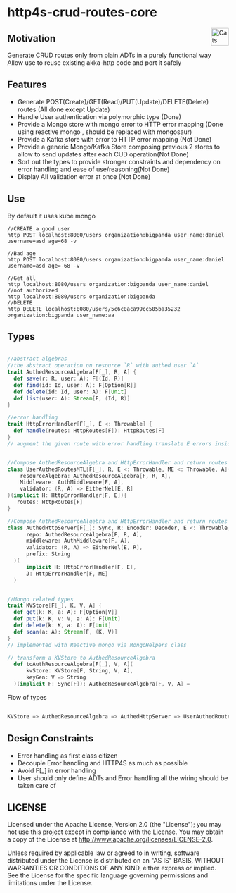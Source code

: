 http4s-crud-routes-core
==========

<a href="https://typelevel.org/cats/"><img src="https://typelevel.org/cats/img/cats-badge.svg" height="40px" align="right" alt="Cats friendly" /></a>

## Motivation

Generate CRUD routes only from plain ADTs in a purely functional way
Allow use to reuse existing akka-http code and port it safely

## Features

- Generate POST(Create)/GET(Read)/PUT(Update)/DELETE(Delete) routes (All done except Update)
- Handle User authentication via polymorphic type (Done)
- Provide a Mongo store with mongo error to HTTP error mapping (Done using reactive mongo , should be replaced with mongosaur)
- Provide a Kafka store with error to HTTP error mapping (Not Done)
- Provide a generic Mongo/Kafka Store composing previous 2 stores to allow to send updates after each CUD operation(Not Done)
- Sort out the types to provide stronger constraints and dependency on error handling and ease of use/reasoning(Not Done)
- Display All validation error at once (Not Done)

## Use

By default it uses kube mongo 

```shell
//CREATE a good user
http POST localhost:8080/users organization:bigpanda user_name:daniel username=asd age=68 -v

//Bad age
http POST localhost:8080/users organization:bigpanda user_name:daniel username=asd age=-68 -v

//Get all 
http localhost:8080/users organization:bigpanda user_name:daniel
//not authorized 
http localhost:8080/users organization:bigpanda
//DELETE
http DELETE localhost:8080/users/5c6c0aca99cc505ba35232 organization:bigpanda user_name:aa
```

## Types

```scala

//abstract algebras
//the abstract operation on resource `R` with authed user `A`
trait AuthedResourceAlgebra[F[_], R, A] {
  def save(r: R, user: A): F[(Id, R)]
  def find(id: Id, user: A): F[Option[R]]
  def delete(id: Id, user: A): F[Unit]
  def list(user: A): Stream[F, (Id, R)]
}

//error handling
trait HttpErrorHandler[F[_], E <: Throwable] {
  def handle(routes: HttpRoutes[F]): HttpRoutes[F]
}  
// augment the given route with error handling translate E errors inside F into HTTP errors with error codes (400/500/...)


//Compose AuthedResourceAlgebra and HttpErrorHandler and return routes
class UserAuthedRoutesMTL[F[_], R, E <: Throwable, ME <: Throwable, A](
    resourceAlgebra: AuthedResourceAlgebra[F, R, A],
    Middleware: AuthMiddleware[F, A],
    validator: (R, A) => EitherNel[E, R]
)(implicit H: HttpErrorHandler[F, E]){
   routes: HttpRoutes[F]
}

//Compose AuthedResourceAlgebra and HttpErrorHandler and return routes
class AuthedHttpServer[F[_]: Sync, R: Encoder: Decoder, E <: Throwable, ME <: Throwable, A](
      repo: AuthedResourceAlgebra[F, R, A],
      middleware: AuthMiddleware[F, A],
      validator: (R, A) => EitherNel[E, R],
      prefix: String
  )(
      implicit H: HttpErrorHandler[F, E],
      J: HttpErrorHandler[F, ME]
  )


//Mongo related types
trait KVStore[F[_], K, V, A] {
  def get(k: K, a: A): F[Option[V]]
  def put(k: K, v: V, a: A): F[Unit]
  def delete(k: K, a: A): F[Unit]
  def scan(a: A): Stream[F, (K, V)]
}
// implemented with Reactive mongo via MongoHelpers class

// transform a KVStore to AuthedResourceAlgebra
  def toAuthResourceAlgebra[F[_], V, A](
      kvStore: KVStore[F, String, V, A],
      keyGen: V => String
  )(implicit F: Sync[F]): AuthedResourceAlgebra[F, V, A] =

```

Flow of types
```scala

KVStore => AuthedResourceAlgebra => AuthedHttpServer => UserAuthedRoutesMTL => HttpRoutes => BlazeServerBuilder
```

## Design Constraints

- Error handling as first class citizen
- Decouple Error handling and HTTP4S as much as possible
- Avoid F[_] in error handling
- User should only define ADTs and Error handling all the wiring should be taken care of

## LICENSE

Licensed under the Apache License, Version 2.0 (the "License"); you may not use this project except in compliance with
the License. You may obtain a copy of the License at http://www.apache.org/licenses/LICENSE-2.0.

Unless required by applicable law or agreed to in writing, software distributed under the License is distributed on an
"AS IS" BASIS, WITHOUT WARRANTIES OR CONDITIONS OF ANY KIND, either express or implied. See the License for the specific
language governing permissions and limitations under the License.
